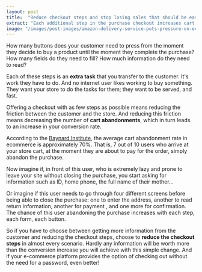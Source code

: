```yaml
---
layout: post
title:  "Reduce checkout steps and stop losing sales that should be easy to keep"
extract: "Each additional step in the purchase checkout increases cart abandonment and reduces your conversion rate. Simplify your checkout and increase the percentage of completed orders."
image: "/images/post-images/amazon-delivery-service-puts-pressure-on-ecommerce-logistics.jpg"
---
```


How many buttons does your customer need to press from the moment they decide to buy a product until the moment they complete the purchase? How many fields do they need to fill? How much information do they need to read?

Each of these steps is an **extra task** that you transfer to the customer. It's work they have to do. And no internet user likes working to buy something. They want your store to do the tasks for them; they want to be served, and fast.

Offering a checkout with as few steps as possible means reducing the friction between the customer and the store. And reducing this friction means decreasing the number of **cart abandonments**, which in turn leads to an increase in your conversion rate. 

According to the [Baynard Institute](https://baymard.com/lists/cart-abandonment-rate), the average cart abandonment rate in ecommerce is approximately 70%. That is, 7 out of 10 users who arrive at your store cart, at the moment they are about to pay for the order, simply abandon the purchase.

Now imagine if, in front of this user, who is extremely lazy and prone to leave your site without closing the purchase, you start asking for information such as ID, home phone, the full name of their mother... 

Or imagine if this user needs to go through four different screens before being able to close the purchase: one to enter the address, another to read return information, another for payment , and one more for confirmation. The chance of this user abandoning the purchase increases with each step, each form, each button.

So if you have to choose between getting more information from the customer and reducing the checkout steps, choose to **reduce the checkout steps** in almost every scenario. Hardly any information will be worth more than the conversion increase you will achieve with this simple change. And if your e-commerce platform provides the option of checking out without the need for a password, even better!